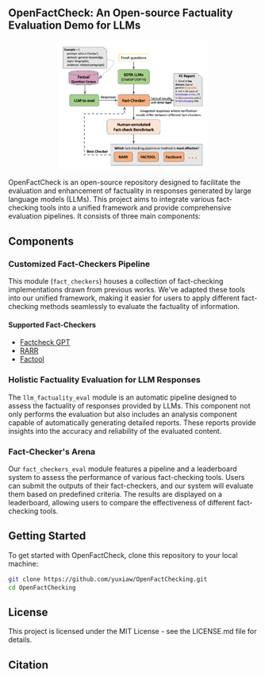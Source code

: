 ## OpenFactCheck: An Open-source Factuality Evaluation Demo for LLMs

<p align="center"> 
<img src="figs/demo.png" width="300"/>
 </p>



OpenFactCheck is an open-source repository designed to facilitate the evaluation and enhancement of factuality in responses generated by large language models (LLMs). This project aims to integrate various fact-checking tools into a unified framework and provide comprehensive evaluation pipelines. It consists of three main components:

## Components

### Customized Fact-Checkers Pipeline

This module (`fact_checkers`) houses a collection of fact-checking implementations drawn from previous works. We've adapted these tools into our unified framework, making it easier for users to apply different fact-checking methods seamlessly to evaluate the factuality of information.

#### Supported Fact-Checkers
- [Factcheck GPT](https://arxiv.org/abs/2311.09000)
- [RARR](https://arxiv.org/abs/2210.08726)
- [Factool](https://arxiv.org/abs/2307.13528)

### Holistic Factuality Evaluation for LLM Responses

The `llm_factuality_eval` module is an automatic pipeline designed to assess the factuality of responses provided by LLMs. This component not only performs the evaluation but also includes an analysis component capable of automatically generating detailed reports. These reports provide insights into the accuracy and reliability of the evaluated content.

### Fact-Checker's Arena

Our `fact_checkers_eval` module features a pipeline and a leaderboard system to assess the performance of various fact-checking tools. Users can submit the outputs of their fact-checkers, and our system will evaluate them based on predefined criteria. The results are displayed on a leaderboard, allowing users to compare the effectiveness of different fact-checking tools.

## Getting Started

To get started with OpenFactCheck, clone this repository to your local machine:

```bash
git clone https://github.com/yuxiaw/OpenFactChecking.git
cd OpenFactChecking
```






## License
This project is licensed under the MIT License - see the LICENSE.md file for details.

## Citation